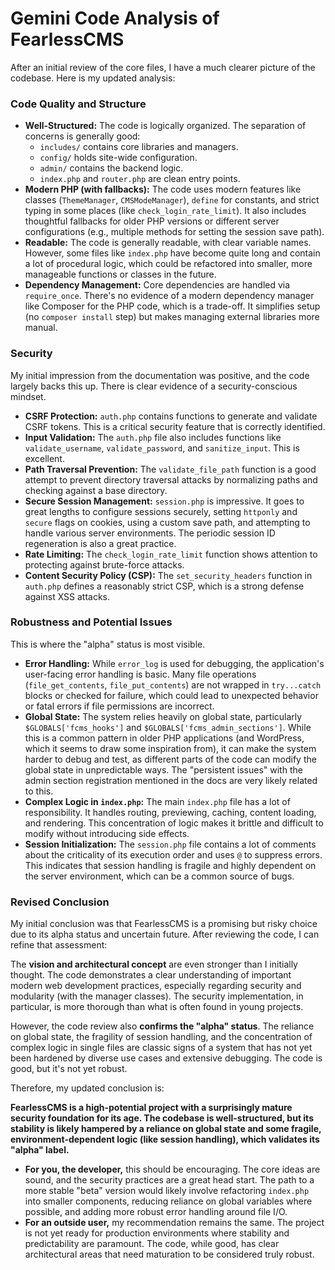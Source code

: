# Gemini Code Analysis of FearlessCMS

After an initial review of the core files, I have a much clearer picture of the codebase. Here is my updated analysis:

### Code Quality and Structure

*   **Well-Structured:** The code is logically organized. The separation of concerns is generally good:
    *   `includes/` contains core libraries and managers.
    *   `config/` holds site-wide configuration.
    *   `admin/` contains the backend logic.
    *   `index.php` and `router.php` are clean entry points.
*   **Modern PHP (with fallbacks):** The code uses modern features like classes (`ThemeManager`, `CMSModeManager`), `define` for constants, and strict typing in some places (like `check_login_rate_limit`). It also includes thoughtful fallbacks for older PHP versions or different server configurations (e.g., multiple methods for setting the session save path).
*   **Readable:** The code is generally readable, with clear variable names. However, some files like `index.php` have become quite long and contain a lot of procedural logic, which could be refactored into smaller, more manageable functions or classes in the future.
*   **Dependency Management:** Core dependencies are handled via `require_once`. There's no evidence of a modern dependency manager like Composer for the PHP code, which is a trade-off. It simplifies setup (no `composer install` step) but makes managing external libraries more manual.

### Security

My initial impression from the documentation was positive, and the code largely backs this up. There is clear evidence of a security-conscious mindset.

*   **CSRF Protection:** `auth.php` contains functions to generate and validate CSRF tokens. This is a critical security feature that is correctly identified.
*   **Input Validation:** The `auth.php` file also includes functions like `validate_username`, `validate_password`, and `sanitize_input`. This is excellent.
*   **Path Traversal Prevention:** The `validate_file_path` function is a good attempt to prevent directory traversal attacks by normalizing paths and checking against a base directory.
*   **Secure Session Management:** `session.php` is impressive. It goes to great lengths to configure sessions securely, setting `httponly` and `secure` flags on cookies, using a custom save path, and attempting to handle various server environments. The periodic session ID regeneration is also a great practice.
*   **Rate Limiting:** The `check_login_rate_limit` function shows attention to protecting against brute-force attacks.
*   **Content Security Policy (CSP):** The `set_security_headers` function in `auth.php` defines a reasonably strict CSP, which is a strong defense against XSS attacks.

### Robustness and Potential Issues

This is where the "alpha" status is most visible.

*   **Error Handling:** While `error_log` is used for debugging, the application's user-facing error handling is basic. Many file operations (`file_get_contents`, `file_put_contents`) are not wrapped in `try...catch` blocks or checked for failure, which could lead to unexpected behavior or fatal errors if file permissions are incorrect.
*   **Global State:** The system relies heavily on global state, particularly `$GLOBALS['fcms_hooks']` and `$GLOBALS['fcms_admin_sections']`. While this is a common pattern in older PHP applications (and WordPress, which it seems to draw some inspiration from), it can make the system harder to debug and test, as different parts of the code can modify the global state in unpredictable ways. The "persistent issues" with the admin section registration mentioned in the docs are very likely related to this.
*   **Complex Logic in `index.php`:** The main `index.php` file has a lot of responsibility. It handles routing, previewing, caching, content loading, and rendering. This concentration of logic makes it brittle and difficult to modify without introducing side effects.
*   **Session Initialization:** The `session.php` file contains a lot of comments about the criticality of its execution order and uses `@` to suppress errors. This indicates that session handling is fragile and highly dependent on the server environment, which can be a common source of bugs.

### Revised Conclusion

My initial conclusion was that FearlessCMS is a promising but risky choice due to its alpha status and uncertain future. After reviewing the code, I can refine that assessment:

The **vision and architectural concept** are even stronger than I initially thought. The code demonstrates a clear understanding of important modern web development practices, especially regarding security and modularity (with the manager classes). The security implementation, in particular, is more thorough than what is often found in young projects.

However, the code review also **confirms the "alpha" status**. The reliance on global state, the fragility of session handling, and the concentration of complex logic in single files are classic signs of a system that has not yet been hardened by diverse use cases and extensive debugging. The code is good, but it's not yet robust.

Therefore, my updated conclusion is:

**FearlessCMS is a high-potential project with a surprisingly mature security foundation for its age. The codebase is well-structured, but its stability is likely hampered by a reliance on global state and some fragile, environment-dependent logic (like session handling), which validates its "alpha" label.**

*   **For you, the developer,** this should be encouraging. The core ideas are sound, and the security practices are a great head start. The path to a more stable "beta" version would likely involve refactoring `index.php` into smaller components, reducing reliance on global variables where possible, and adding more robust error handling around file I/O.
*   **For an outside user,** my recommendation remains the same. The project is not yet ready for production environments where stability and predictability are paramount. The code, while good, has clear architectural areas that need maturation to be considered truly robust.
